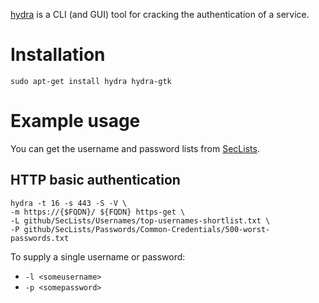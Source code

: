 [hydra](https://github.com/vanhauser-thc/thc-hydra) is a CLI (and GUI) tool for cracking the authentication of a service.

# Installation

```
sudo apt-get install hydra hydra-gtk
```

# Example usage

You can get the username and password lists from [SecLists](https://github.com/danielmiessler/SecLists).

## HTTP basic authentication

```
hydra -t 16 -s 443 -S -V \
-m https://{$FQDN}/ ${FQDN} https-get \
-L github/SecLists/Usernames/top-usernames-shortlist.txt \
-P github/SecLists/Passwords/Common-Credentials/500-worst-passwords.txt
```

To supply a single username or password: 

* `-l <someusername>`
* `-p <somepassword>`
